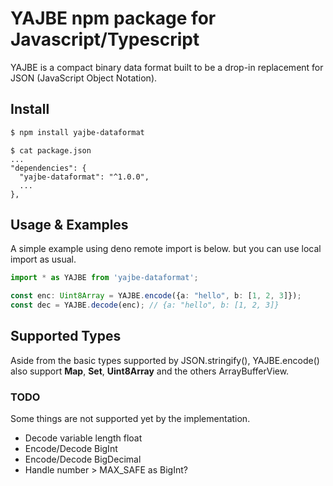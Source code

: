 # YAJBE npm package for Javascript/Typescript

YAJBE is a compact binary data format built to be a drop-in replacement for JSON (JavaScript Object Notation).

## Install
```bash
$ npm install yajbe-dataformat
```

```
$ cat package.json
...
"dependencies": {
  "yajbe-dataformat": "^1.0.0",
  ...
},
```

## Usage & Examples
A simple example using deno remote import is below. but you can use local import as usual.
```typescript
import * as YAJBE from 'yajbe-dataformat';

const enc: Uint8Array = YAJBE.encode({a: "hello", b: [1, 2, 3]});
const dec = YAJBE.decode(enc); // {a: "hello", b: [1, 2, 3]}
```

## Supported Types
Aside from the basic types supported by JSON.stringify(), YAJBE.encode() also support **Map**, **Set**, **Uint8Array** and the others ArrayBufferView.

### TODO
Some things are not supported yet by the implementation.
 * Decode variable length float
 * Encode/Decode BigInt
 * Encode/Decode BigDecimal
 * Handle number > MAX_SAFE as BigInt?
